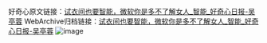 好奇心原文链接：[试衣间也要智能，微软你是多不了解女人_智能_好奇心日报-吴亭蓉](https://www.qdaily.com/articles/1124.html)
WebArchive归档链接：[试衣间也要智能，微软你是多不了解女人_智能_好奇心日报-吴亭蓉](http://web.archive.org/web/20190623145500/https://www.qdaily.com/articles/1124.html)
![image](http://ww3.sinaimg.cn/large/007d5XDply1g3v4bsm6boj30u03kj4qp)